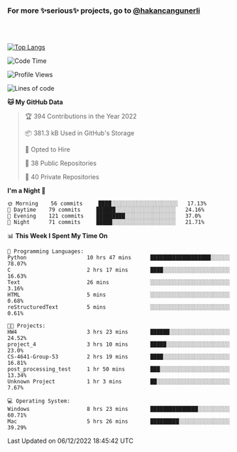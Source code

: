 ### For more ✨serious✨ projects, go to [@hakancangunerli](https://github.com/hakancangunerli)

<br>
<br>



[![Top Langs](https://github-readme-stats.vercel.app/api/top-langs/?username=63616e&layout=compact&hide=tex,html,shell,assembly,C&langs_count=6&exclude_repo=2015-csharp)](https://github.com/anuraghazra/github-readme-stats)


<!--START_SECTION:waka-->
![Code Time](http://img.shields.io/badge/Code%20Time-350%20hrs%2049%20mins-blue)

![Profile Views](http://img.shields.io/badge/Profile%20Views-9-blue)

![Lines of code](https://img.shields.io/badge/From%20Hello%20World%20I%27ve%20Written-1%20Million%20lines%20of%20code-blue)

**🐱 My GitHub Data** 

> 🏆 394 Contributions in the Year 2022
 > 
> 📦 381.3 kB Used in GitHub's Storage 
 > 
> 💼 Opted to Hire
 > 
> 📜 38 Public Repositories 
 > 
> 🔑 40 Private Repositories  
 > 
**I'm a Night 🦉** 

```text
🌞 Morning    56 commits     ████░░░░░░░░░░░░░░░░░░░░░   17.13% 
🌆 Daytime    79 commits     ██████░░░░░░░░░░░░░░░░░░░   24.16% 
🌃 Evening    121 commits    █████████░░░░░░░░░░░░░░░░   37.0% 
🌙 Night      71 commits     █████░░░░░░░░░░░░░░░░░░░░   21.71%

```


📊 **This Week I Spent My Time On** 

```text
💬 Programming Languages: 
Python                   10 hrs 47 mins      ███████████████████░░░░░░   78.07% 
C                        2 hrs 17 mins       ████░░░░░░░░░░░░░░░░░░░░░   16.63% 
Text                     26 mins             ░░░░░░░░░░░░░░░░░░░░░░░░░   3.16% 
HTML                     5 mins              ░░░░░░░░░░░░░░░░░░░░░░░░░   0.68% 
reStructuredText         5 mins              ░░░░░░░░░░░░░░░░░░░░░░░░░   0.61%

🐱‍💻 Projects: 
HW4                      3 hrs 23 mins       ██████░░░░░░░░░░░░░░░░░░░   24.52% 
project_4                3 hrs 10 mins       █████░░░░░░░░░░░░░░░░░░░░   23.0% 
CS-4641-Group-53         2 hrs 19 mins       ████░░░░░░░░░░░░░░░░░░░░░   16.81% 
post_processing_test     1 hr 50 mins        ███░░░░░░░░░░░░░░░░░░░░░░   13.34% 
Unknown Project          1 hr 3 mins         ██░░░░░░░░░░░░░░░░░░░░░░░   7.67%

💻 Operating System: 
Windows                  8 hrs 23 mins       ███████████████░░░░░░░░░░   60.71% 
Mac                      5 hrs 26 mins       █████████░░░░░░░░░░░░░░░░   39.29%

```


 Last Updated on 06/12/2022 18:45:42 UTC
<!--END_SECTION:waka-->


